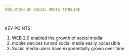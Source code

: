 ```yaml
---
EVOLUTION OF SOCIAL MEDIA TIMELINE

---
```

KEY POINTS: 

1. WEB 2.0 enabled the growth of social media
2. mobile devices turned social media easily accessible
3. Social media users have exponentially grown over time
